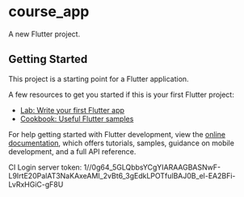 # course_app

A new Flutter project.

## Getting Started

This project is a starting point for a Flutter application.

A few resources to get you started if this is your first Flutter project:

- [Lab: Write your first Flutter app](https://docs.flutter.dev/get-started/codelab)
- [Cookbook: Useful Flutter samples](https://docs.flutter.dev/cookbook)

For help getting started with Flutter development, view the
[online documentation](https://docs.flutter.dev/), which offers tutorials,
samples, guidance on mobile development, and a full API reference.

CI Login server token: 1//0g64_5GLQbbsYCgYIARAAGBASNwF-L9IrtE20PalAT3NaKAxeAMI_2vBt6_3gEdkLPOTfulBAJ0B_el-EA2BFi-LvRxHGiC-gF8U

